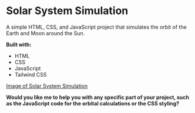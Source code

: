# Solar System Simulation

A simple HTML, CSS, and JavaScript project that simulates the orbit of the Earth and Moon around the Sun. 

**Built with:**
* HTML
* CSS
* JavaScript
* Tailwind CSS

[Image of Solar System Simulation](https://github.com/MuhammadKurniaSani-me/solar_system_animation.github.io/blob/4255e2e4d0ac569d981053fd936136683b494f05/preview.png)

**Would you like me to help you with any specific part of your project, such as the JavaScript code for the orbital calculations or the CSS styling?**
